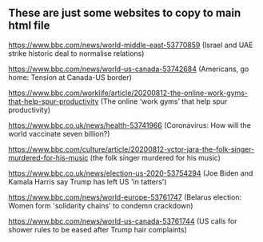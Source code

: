
## These are just some websites to copy to main html file



https://www.bbc.com/news/world-middle-east-53770859 (Israel and UAE strike historic deal to normalise relations)

https://www.bbc.com/news/world-us-canada-53742684 (Americans, go home: Tension at Canada-US border)

https://www.bbc.com/worklife/article/20200812-the-online-work-gyms-that-help-spur-productivity  (The online ‘work gyms’ that help spur productivity)

https://www.bbc.co.uk/news/health-53741966 (Coronavirus: How will the world vaccinate seven billion?)

https://www.bbc.com/culture/article/20200812-vctor-jara-the-folk-singer-murdered-for-his-music  (the folk singer murdered for his music)

https://www.bbc.co.uk/news/election-us-2020-53754294 (Joe Biden and Kamala Harris say Trump has left US 'in tatters')

https://www.bbc.com/news/world-europe-53761747 (Belarus election: Women form 'solidarity chains' to condemn crackdown)

https://www.bbc.com/news/world-us-canada-53761744  (US calls for shower rules to be eased after Trump hair complaints)